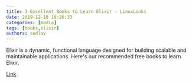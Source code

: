 ```yaml
---
title: 3 Excellent Books to Learn Elixir - LinuxLinks
date: 2019-12-18 18:26:33
categories: [media]
tags: [books,elixir]
authors: sedlav
---
```


Elixir is a dynamic, functional language designed for building scalable and maintainable applications. Here's our recommended free books to learn Elixir.

[Link](https://www.linuxlinks.com/excellent-books-learn-elixir/)
